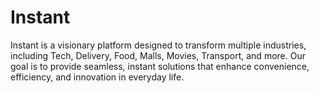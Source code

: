 # Instant
Instant is a visionary platform designed to transform multiple industries, including Tech, Delivery, Food, Malls, Movies, Transport, and more. Our goal is to provide seamless, instant solutions that enhance convenience, efficiency, and innovation in everyday life.
